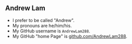 
## Andrew Lam

- I prefer to be called "Andrew".
- My pronouns are he/him/his.
- My GitHub username is `AndrewLam288`.
- My GitHub "home Page" is [github.com/AndrewLam288](https://github.com/AndrewLam288).
